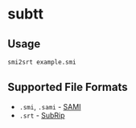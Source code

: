 # subtt

## Usage

```sh
smi2srt example.smi
```

## Supported File Formats

- `.smi`, `.sami` - [SAMI](https://en.wikipedia.org/wiki/SAMI)
- `.srt` - [SubRip](https://en.wikipedia.org/wiki/SubRip)
